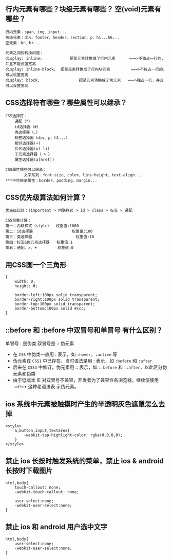 ## 行内元素有哪些？块级元素有哪些？ 空(void)元素有哪些？
```
行内元素：span、img、input...
块级元素：div、footer、header、section、p、h1...h6...
空元素：br、hr...

元素之间的转换问题：
display: inline;  			把某元素转换成了行内元素      ===>不独占一行的，并且不能设置宽高
display: inline-block; 	把某元素转换成了行内块元素		  ===>不独占一行的，可以设置宽高
display: block;					把某元素转换成了块元素	  ===>独占一行，并且可以设置宽高
```

## CSS选择符有哪些？哪些属性可以继承？
```
CSS选择符：
    通配（*）
    id选择器（#）
    类选择器（.）
    标签选择器（div、p、h1...）
    相邻选择器(+)
    后代选择器(ul li)
    子元素选择器（ > ）
    属性选择器(a[href])
    
CSS属性哪些可以继承：
		文字系列：font-size、color、line-height、text-align...
***不可继承属性：border、padding、margin...
```

## CSS优先级算法如何计算？
```
优先级比较：!important > 内联样式 > id > class > 标签 > 通配

CSS权重计算：
第一：内联样式（style）  权重值:1000
第二：id选择器  				 权重值:100
第三：类选择器 				  权重值:10
第四：标签&伪元素选择器   权重值:1
第五：通配、>、+         权重值:0
```

## 用CSS画一个三角形
```
{
    width: 0;
    height: 0;

    border-left:100px solid transparent;
    border-right:100px solid transparent;
    border-top:100px solid transparent;
    border-bottom:100px solid #ccc;
}
```

## ::before 和 :before 中双冒号和单冒号 有什么区别？
单冒号 : 是伪类
双冒号是 :: 伪元素

- 在 `CSS` 中伪类一直用 : 表示，如 `:hover, :active` 等
- 伪元素在 `CSS1` 中已存在，当时语法是用 : 表示，如 `:before` 和 `:after`
- 后来在 `CSS3` 中修订，伪元素用 :: 表示，如 `::before` 和 `::after`，以此区分伪元素和伪类
- 由于低版本 IE 对双冒号不兼容，开发者为了兼容性各浏览器，继续使使用 `:after` 这种老语法表 示伪元素。

## ios 系统中元素被触摸时产生的半透明灰色遮罩怎么去掉
```
<style>
	a,button,input,textarea{
		-webkit-tap-highlight-color: rgba(0,0,0,0);
	}
</style>
```

## 禁止 ios 长按时触发系统的菜单，禁止 ios & android 长按时下载图片
```
html,body{
	touch-callout: none;
	-webkit-touch-callout: none;
	
	user-select:none;
	-webkit-user-select:none;
}
```

## 禁止 ios 和 android 用户选中文字
```
html,body{
	user-select:none;
	-webkit-user-select:none;
}
```
